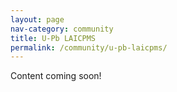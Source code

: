 ```yaml
---
layout: page
nav-category: community
title: U-Pb LAICPMS
permalink: /community/u-pb-laicpms/
---
```


Content coming soon!